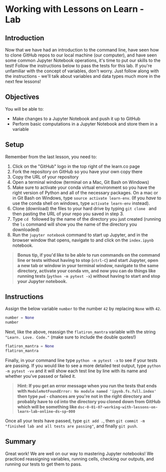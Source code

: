 
# Working with Lessons on Learn - Lab

## Introduction
Now that we have had an introduction to the command line, have seen how to clone GitHub repos to our local machine (our computer), and have seen some common Jupyter Notebook operations, it's time to put our skills to the test! Follow the instructions below to pass the tests for this lab. If you're unfamiliar with the concept of variables, don't worry. Just follow along with the instructions - we'll talk about variables and data types much more in the next few lessons!

## Objectives
You will be able to:
* Make changes to a Jupyter Notebook and push it up to GitHub
* Perform basic computations in a Jupyter Notebook and store them in a variable

## Setup

Remember from the last lesson, you need to:
1. Click on the "GitHub" logo in the top right of the learn.co page
2. Fork the repository on GitHub so you have your own copy there
3. Copy the URL of your repository
4. Open a terminal window (terminal on a Mac, Git Bash on Windows)
5. Make sure to activate your conda virtual environment so you have the right version of Python and all of the necessary packages. On a mac or in Git Bash on Windows, type `source activate learn-env`. (If you *have* to use the conda shell on windows, type `activate learn-env` instead).
6. Clone (download) the files to your hard drive by typing `git clone ` and then pasting the URL of your repo you saved in step 3.
7. Type `cd ` followed by the name of the directory you just created (running the `ls` command will show you the name of the directory you downloaded) 
7. Run the `jupyter notebook` command to start up Jupyter, and in the browser window that opens, navigate to and click on the `index.ipynb` notebook.

> **Bonus tip, if you'd like to be able to run commands on the command line or tests without having to stop (`ctrl-C`) and start Jupyter, open a new tab or window in your terminal window, navigate to the same directory, activate your conda vm, and now you can do things like running tests (`python -m pytest -x`) without having to start and stop your Jupyter notebook.**

## Instructions

Assign the below variable `number` to the number `42` by replacing `None` with `42`.


```python
number = None
number
```

Next, like the above, reassign the `flatiron_mantra` variable with the string `"Learn. Love. Code."` (make sure to include the double quotes!) 


```python
flatiron_mantra = None
flatiron_mantra
```

Finally, in your command line type `python -m pytest -x` to see if your tests are passing. If you would like to see a more detailed test output, type `python -m pytest -vv` and it will show each test line by line with its name and whether you've passed or failed it. 

> **Hint: If you get an error message when you run the tests that ends with `ModuleNotFoundError: No module named 'ipynb.fs.full.index'` then type `pwd` - chances are you're not in the right directory and probably have to cd into the directory you cloned down from GitHub which will be something like `dsc-0-01-07-working-with-lessons-on-learn-lab-online-ds-sp-000`**

Once all your tests have passed, type `git add .`, then `git commit -m "finished lab and all tests are passing"`, and finally `git push`. 

## Summary
Great work! We are well on our way to mastering Jupyter notebooks! We practiced reassigning variables, running cells, checking our outputs, and running our tests to get them to pass.
